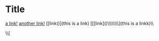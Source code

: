 # Title

[a link!](https://something.com)
[another link!](some-page.html)
[\[link\(\)](this is a link)
\[[\[link\]\(\)\\\\\\\\\\\\\\\\](this is a linkk)\\\


\\\\[
